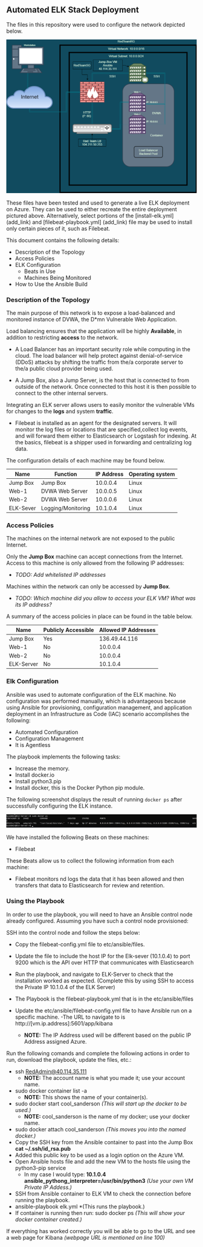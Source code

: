 ## Automated ELK Stack Deployment

The files in this repository were used to configure the network depicted below.

![TODO: Update the path with the name of your diagram](Diagrams/ELK-Stack-Layout.png)

These files have been tested and used to generate a live ELK deployment on Azure. They can be used to either recreate the entire deployment pictured above. Alternatively, select portions of the [install-elk.yml] (add_link) and [filebeat-playbook.yml] (add_link) file may be used to install only certain pieces of it, such as Filebeat.

This document contains the following details:
- Description of the Topology
- Access Policies
- ELK Configuration
  - Beats in Use
  - Machines Being Monitored
- How to Use the Ansible Build


### Description of the Topology

The main purpose of this network is to expose a load-balanced and monitored instance of DVWA, the D*mn Vulnerable Web Application.

Load balancing ensures that the application will be highly **Available**, in addition to restricting **access** to the network.

- A Load Balancer has an important security role while computing in the cloud. The load balancer will help protect against denial-of-service (DDoS) attacks by shifting the traffic from the/a corporate server to the/a public cloud provider being used.

- A Jump Box, also a Jump Server, is the host that is connected to from outside of the network. Once connected to this host it is then possible to connect to the other internal servers.

Integrating an ELK server allows users to easily monitor the vulnerable VMs for changes to the **logs** and system **traffic**.

- Filebeat is installed as an agent for the designated servers. It will monitor the log files or locations that are specified,collect log events, and will forward them either to Elasticsearch or Logstash for indexing. At the basics, filebeat is a shipper used in forwarding and centralizing log data. 

The configuration details of each machine may be found below.

| Name      | Function           | IP Address | Operating system |
|-----------|--------------------|------------|------------------|
| Jump Box  | Jump Box           | 10.0.0.4   | Linux            |
| Web-1     | DVWA Web Server    | 10.0.0.5   | Linux            |
| Web-2     | DVWA Web Server    | 10.0.0.6   | Linux            |
| ELK-Sever | Logging/Monitoring | 10.1.0.4   | Linux            |

### Access Policies

The machines on the internal network are not exposed to the public Internet. 

Only the **Jump Box** machine can accept connections from the Internet. Access to this machine is only allowed from the following IP addresses:
- _TODO: Add whitelisted IP addresses_

Machines within the network can only be accessed by **Jump Box**.
- _TODO: Which machine did you allow to access your ELK VM? What was its IP address?_

A summary of the access policies in place can be found in the table below.

| Name       | Publicly Accessible | Allowed IP Addresses |
|------------|---------------------|----------------------|
| Jump Box   | Yes                 | 136.49.44.116        |
| Web-1      | No                  | 10.0.0.4             |
| Web-2      | No                  | 10.0.0.4             |
| ELK-Server | No                  | 10.1.0.4             |

### Elk Configuration

Ansible was used to automate configuration of the ELK machine. No configuration was performed manually, which is advantageous because using Ansible for provisioning, configuration management, and application deployment in an Infrastructure as Code (IAC) scenario accomplishes the following:
 - Automated Configuration
 - Configuration Management
 - It is Agentless

The playbook implements the following tasks:
- Increase the memory.
- Install docker.io
- Install python3.pip
- Install docker, this is the Docker Python pip module.

The following screenshot displays the result of running `docker ps` after successfully configuring the ELK instance.

![TODO: Update the path with the name of your screenshot of docker ps output](Diagrams/docker.ps-elk.jpg)

We have installed the following Beats on these machines:
- Filebeat

These Beats allow us to collect the following information from each machine:
- Filebeat monitors nd logs the data that it has been allowed and then transfers that data to Elasticsearch for review and retention.

### Using the Playbook
In order to use the playbook, you will need to have an Ansible control node already configured. Assuming you have such a control node provisioned: 

SSH into the control node and follow the steps below:
- Copy the filebeat-config.yml file to etc/ansible/files.
- Update the file to include the host IP for the Elk-sever (10.1.0.4) to port 9200 which is the API over HTTP that communicates with Elasticsearch
- Run the playbook, and navigate to ELK-Server to check that the installation worked as expected. (Complete this by using SSH to access the Private IP 10.1.0.4 of the ELK Server)

- The Playbook is the filebeat-playbook.yml that is in the etc/ansible/files
- Update the etc/ansible/filebeat-config.yml file to have Ansible run on a specific machine.
-The URL to navigate to is http://[vm.ip.address]:5601/app/kibana
  - **NOTE:** The IP Address used will be different based on the public IP Address assigned Azure. 

Run the following comands and complete the following actions in order to run, download the playbook, update the files, etc.:
- ssh RedAdmin@40.114.35.111
  - **NOTE:** The account name is what you made it; use your account name.
- sudo docker container list -a 
  - **NOTE:** This shows the name of your container(s).
- sudo docker start cool_sanderson *(This will start up the docker to be used.)*
  - **NOTE:** cool_sanderson is the name of my docker; use your docker name.
- sudo docker attach cool_sanderson *(This moves you into the named docker.)*
- Copy the SSH key from the Ansible container to past into the Jump Box **cat ~/.ssh/id_rsa.pub**
- Added this public key to be used as a login option on the Azure VM. 
- Open Ansible hosts file and add the new VM to the hosts file using the python3-pip service 
  - In my case I would type: **10.1.0.4 ansible_pythong_interpreter=/usr/bin/python3** *(Use your own VM Private IP Addess.)*
- SSH from Ansible container to ELK VM to check the connection before running the playbook.
- ansible-playbook elk.yml *(This runs the playbook.)
- If container is running then run: sudo docker ps *(This will show your docker container created.)*

If everything has worked correctly you will be able to go to the URL and see a web page for Kibana *(webpage URL is mentioned on line 100)*